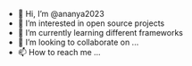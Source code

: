 - 👋 Hi, I’m @ananya2023
- 👀 I’m interested in open source projects
- 🌱 I’m currently learning different frameworks
- 💞️ I’m looking to collaborate on ...
- 📫 How to reach me ...

<!---
ananya2023/ananya2023 is a ✨ special ✨ repository because its `README.md` (this file) appears on your GitHub profile.
You can click the Preview link to take a look at your changes.
--->
